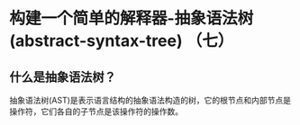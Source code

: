 # 构建一个简单的解释器-抽象语法树(abstract-syntax-tree) （七）
## 什么是抽象语法树？
抽象语法树(AST)是表示语言结构的抽象语法构造的树，它的根节点和内部节点是操作符，它们各自的子节点是该操作符的操作数。





















  